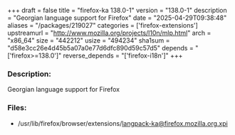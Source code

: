 +++
draft = false
title = "firefox-ka 138.0-1"
version = "138.0-1"
description = "Georgian language support for Firefox"
date = "2025-04-29T09:38:48"
aliases = "/packages/219027"
categories = ['firefox-extensions']
upstreamurl = "http://www.mozilla.org/projects/l10n/mlp.html"
arch = "x86_64"
size = "442212"
usize = "494234"
sha1sum = "d58e3cc26e4d45b5a07a0e77d6dfc890d59c57d5"
depends = "['firefox>=138.0']"
reverse_depends = "['firefox-i18n']"
+++
### Description: 
Georgian language support for Firefox

### Files: 
* /usr/lib/firefox/browser/extensions/langpack-ka@firefox.mozilla.org.xpi
